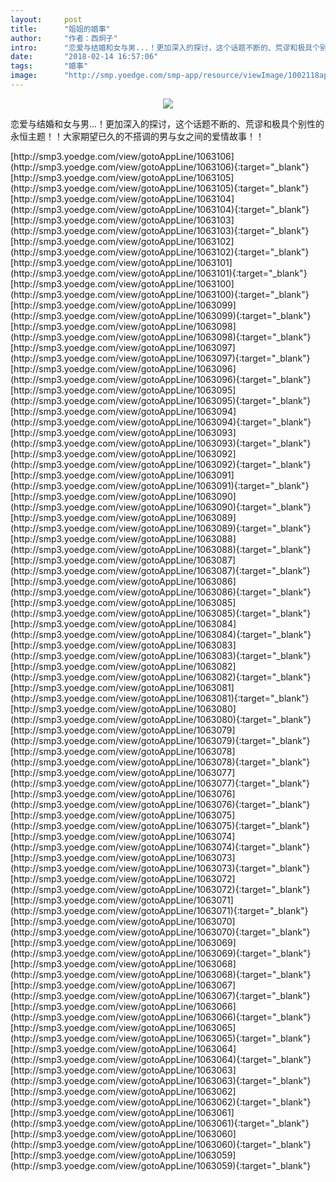```yaml
---
layout:     post
title:      "姐姐的婚事"
author:     "作者：西炯子"
intro:      "恋爱与结婚和女与男...！更加深入的探讨，这个话题不断的、荒谬和极具个别性的永恒主题！！大家期望已久的不搭调的男与女之间的爱情故事！！"
date:       "2018-02-14 16:57:06"
tags:       "婚事"
image:      "http://smp.yoedge.com/smp-app/resource/viewImage/1002118appline.png"
---
```

<div style="text-align: center">
<p><img src="http://smp.yoedge.com/smp-app/resource/viewImage/1002118appline.png"/></p>
</div>
<p class="post-meta">
<span>恋爱与结婚和女与男...！更加深入的探讨，这个话题不断的、荒谬和极具个别性的永恒主题！！大家期望已久的不搭调的男与女之间的爱情故事！！</span>
</p>
[http://smp3.yoedge.com/view/gotoAppLine/1063106](http://smp3.yoedge.com/view/gotoAppLine/1063106){:target="_blank"}
[http://smp3.yoedge.com/view/gotoAppLine/1063105](http://smp3.yoedge.com/view/gotoAppLine/1063105){:target="_blank"}
[http://smp3.yoedge.com/view/gotoAppLine/1063104](http://smp3.yoedge.com/view/gotoAppLine/1063104){:target="_blank"}
[http://smp3.yoedge.com/view/gotoAppLine/1063103](http://smp3.yoedge.com/view/gotoAppLine/1063103){:target="_blank"}
[http://smp3.yoedge.com/view/gotoAppLine/1063102](http://smp3.yoedge.com/view/gotoAppLine/1063102){:target="_blank"}
[http://smp3.yoedge.com/view/gotoAppLine/1063101](http://smp3.yoedge.com/view/gotoAppLine/1063101){:target="_blank"}
[http://smp3.yoedge.com/view/gotoAppLine/1063100](http://smp3.yoedge.com/view/gotoAppLine/1063100){:target="_blank"}
[http://smp3.yoedge.com/view/gotoAppLine/1063099](http://smp3.yoedge.com/view/gotoAppLine/1063099){:target="_blank"}
[http://smp3.yoedge.com/view/gotoAppLine/1063098](http://smp3.yoedge.com/view/gotoAppLine/1063098){:target="_blank"}
[http://smp3.yoedge.com/view/gotoAppLine/1063097](http://smp3.yoedge.com/view/gotoAppLine/1063097){:target="_blank"}
[http://smp3.yoedge.com/view/gotoAppLine/1063096](http://smp3.yoedge.com/view/gotoAppLine/1063096){:target="_blank"}
[http://smp3.yoedge.com/view/gotoAppLine/1063095](http://smp3.yoedge.com/view/gotoAppLine/1063095){:target="_blank"}
[http://smp3.yoedge.com/view/gotoAppLine/1063094](http://smp3.yoedge.com/view/gotoAppLine/1063094){:target="_blank"}
[http://smp3.yoedge.com/view/gotoAppLine/1063093](http://smp3.yoedge.com/view/gotoAppLine/1063093){:target="_blank"}
[http://smp3.yoedge.com/view/gotoAppLine/1063092](http://smp3.yoedge.com/view/gotoAppLine/1063092){:target="_blank"}
[http://smp3.yoedge.com/view/gotoAppLine/1063091](http://smp3.yoedge.com/view/gotoAppLine/1063091){:target="_blank"}
[http://smp3.yoedge.com/view/gotoAppLine/1063090](http://smp3.yoedge.com/view/gotoAppLine/1063090){:target="_blank"}
[http://smp3.yoedge.com/view/gotoAppLine/1063089](http://smp3.yoedge.com/view/gotoAppLine/1063089){:target="_blank"}
[http://smp3.yoedge.com/view/gotoAppLine/1063088](http://smp3.yoedge.com/view/gotoAppLine/1063088){:target="_blank"}
[http://smp3.yoedge.com/view/gotoAppLine/1063087](http://smp3.yoedge.com/view/gotoAppLine/1063087){:target="_blank"}
[http://smp3.yoedge.com/view/gotoAppLine/1063086](http://smp3.yoedge.com/view/gotoAppLine/1063086){:target="_blank"}
[http://smp3.yoedge.com/view/gotoAppLine/1063085](http://smp3.yoedge.com/view/gotoAppLine/1063085){:target="_blank"}
[http://smp3.yoedge.com/view/gotoAppLine/1063084](http://smp3.yoedge.com/view/gotoAppLine/1063084){:target="_blank"}
[http://smp3.yoedge.com/view/gotoAppLine/1063083](http://smp3.yoedge.com/view/gotoAppLine/1063083){:target="_blank"}
[http://smp3.yoedge.com/view/gotoAppLine/1063082](http://smp3.yoedge.com/view/gotoAppLine/1063082){:target="_blank"}
[http://smp3.yoedge.com/view/gotoAppLine/1063081](http://smp3.yoedge.com/view/gotoAppLine/1063081){:target="_blank"}
[http://smp3.yoedge.com/view/gotoAppLine/1063080](http://smp3.yoedge.com/view/gotoAppLine/1063080){:target="_blank"}
[http://smp3.yoedge.com/view/gotoAppLine/1063079](http://smp3.yoedge.com/view/gotoAppLine/1063079){:target="_blank"}
[http://smp3.yoedge.com/view/gotoAppLine/1063078](http://smp3.yoedge.com/view/gotoAppLine/1063078){:target="_blank"}
[http://smp3.yoedge.com/view/gotoAppLine/1063077](http://smp3.yoedge.com/view/gotoAppLine/1063077){:target="_blank"}
[http://smp3.yoedge.com/view/gotoAppLine/1063076](http://smp3.yoedge.com/view/gotoAppLine/1063076){:target="_blank"}
[http://smp3.yoedge.com/view/gotoAppLine/1063075](http://smp3.yoedge.com/view/gotoAppLine/1063075){:target="_blank"}
[http://smp3.yoedge.com/view/gotoAppLine/1063074](http://smp3.yoedge.com/view/gotoAppLine/1063074){:target="_blank"}
[http://smp3.yoedge.com/view/gotoAppLine/1063073](http://smp3.yoedge.com/view/gotoAppLine/1063073){:target="_blank"}
[http://smp3.yoedge.com/view/gotoAppLine/1063072](http://smp3.yoedge.com/view/gotoAppLine/1063072){:target="_blank"}
[http://smp3.yoedge.com/view/gotoAppLine/1063071](http://smp3.yoedge.com/view/gotoAppLine/1063071){:target="_blank"}
[http://smp3.yoedge.com/view/gotoAppLine/1063070](http://smp3.yoedge.com/view/gotoAppLine/1063070){:target="_blank"}
[http://smp3.yoedge.com/view/gotoAppLine/1063069](http://smp3.yoedge.com/view/gotoAppLine/1063069){:target="_blank"}
[http://smp3.yoedge.com/view/gotoAppLine/1063068](http://smp3.yoedge.com/view/gotoAppLine/1063068){:target="_blank"}
[http://smp3.yoedge.com/view/gotoAppLine/1063067](http://smp3.yoedge.com/view/gotoAppLine/1063067){:target="_blank"}
[http://smp3.yoedge.com/view/gotoAppLine/1063066](http://smp3.yoedge.com/view/gotoAppLine/1063066){:target="_blank"}
[http://smp3.yoedge.com/view/gotoAppLine/1063065](http://smp3.yoedge.com/view/gotoAppLine/1063065){:target="_blank"}
[http://smp3.yoedge.com/view/gotoAppLine/1063064](http://smp3.yoedge.com/view/gotoAppLine/1063064){:target="_blank"}
[http://smp3.yoedge.com/view/gotoAppLine/1063063](http://smp3.yoedge.com/view/gotoAppLine/1063063){:target="_blank"}
[http://smp3.yoedge.com/view/gotoAppLine/1063062](http://smp3.yoedge.com/view/gotoAppLine/1063062){:target="_blank"}
[http://smp3.yoedge.com/view/gotoAppLine/1063061](http://smp3.yoedge.com/view/gotoAppLine/1063061){:target="_blank"}
[http://smp3.yoedge.com/view/gotoAppLine/1063060](http://smp3.yoedge.com/view/gotoAppLine/1063060){:target="_blank"}
[http://smp3.yoedge.com/view/gotoAppLine/1063059](http://smp3.yoedge.com/view/gotoAppLine/1063059){:target="_blank"}


